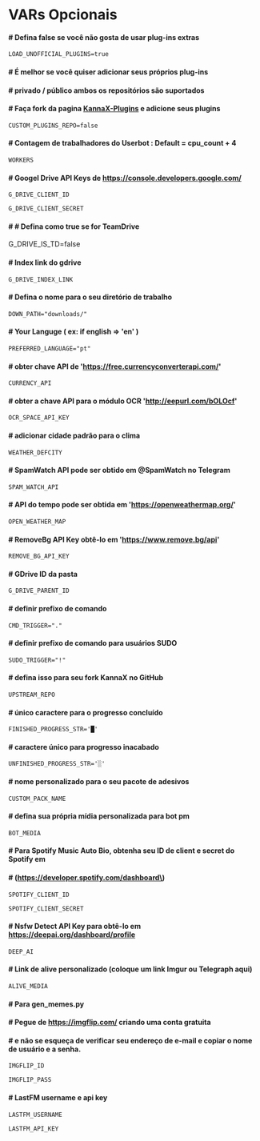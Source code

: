 # VARs Opcionais

#### \# Defina false se você não gosta de usar plug-ins extras

`LOAD_UNOFFICIAL_PLUGINS=true`

#### \# É melhor se você quiser adicionar seus próprios plug-ins

#### \# privado / público ambos os repositórios são suportados

#### \# Faça fork da pagina [KannaX-Plugins](https://github.com/fnixdev/KannaX-Plugins) e adicione seus plugins

`CUSTOM_PLUGINS_REPO=false`

#### \# Contagem de trabalhadores do Userbot : Default = cpu\_count + 4

`WORKERS`

#### \# Googel Drive API Keys de https://console.developers.google.com/

`G_DRIVE_CLIENT_ID`

`G_DRIVE_CLIENT_SECRET`

#### \# \# Defina como true se for TeamDrive

G\_DRIVE\_IS\_TD=false

#### \# Index link do gdrive

`G_DRIVE_INDEX_LINK`

#### \# Defina o nome para o seu diretório de trabalho

`DOWN_PATH="downloads/"`

#### \# Your Languge \( ex: if english =&gt; 'en' \)

`PREFERRED_LANGUAGE="pt"`

#### \# obter chave API de 'https://free.currencyconverterapi.com/'

`CURRENCY_API`

#### \# obter a chave API para o módulo OCR 'http://eepurl.com/bOLOcf'

`OCR_SPACE_API_KEY`

#### \# adicionar cidade padrão para o clima

`WEATHER_DEFCITY`

#### \# SpamWatch API pode ser obtido em @SpamWatch no Telegram

`SPAM_WATCH_API`

#### \# API do tempo pode ser obtida em 'https://openweathermap.org/'

`OPEN_WEATHER_MAP`

#### \# RemoveBg API Key obtê-lo em 'https://www.remove.bg/api'

`REMOVE_BG_API_KEY`

#### \# GDrive ID da pasta

`G_DRIVE_PARENT_ID`

#### \# definir prefixo de comando

`CMD_TRIGGER="."`

#### \# definir prefixo de comando para usuários SUDO

`SUDO_TRIGGER="!"`

#### \# defina isso para seu fork KannaX no GitHub

`UPSTREAM_REPO`

#### \# único caractere para o progresso concluído

`FINISHED_PROGRESS_STR='█'`

#### \# caractere único para progresso inacabado

`UNFINISHED_PROGRESS_STR='░'`

#### \# nome personalizado para o seu pacote de adesivos

`CUSTOM_PACK_NAME`

#### \# defina sua própria mídia personalizada para bot pm

`BOT_MEDIA`

#### \# Para Spotify Music Auto Bio, obtenha seu ID de client e secret do Spotify em

#### \# \(https://developer.spotify.com/dashboard\)

`SPOTIFY_CLIENT_ID`

`SPOTIFY_CLIENT_SECRET`

#### \# Nsfw Detect API Key para obtê-lo em https://deepai.org/dashboard/profile 

`DEEP_AI`

#### \# Link de alive personalizado \(coloque um link Imgur ou Telegraph aqui\)

`ALIVE_MEDIA`

#### \# Para gen\_memes.py 

#### \# Pegue de https://imgflip.com/ criando uma conta gratuita

#### \# e não se esqueça de verificar seu endereço de e-mail e copiar o nome de usuário e a senha.

`IMGFLIP_ID`

`IMGFLIP_PASS`

#### \# LastFM username e api key

`LASTFM_USERNAME`

`LASTFM_API_KEY`

